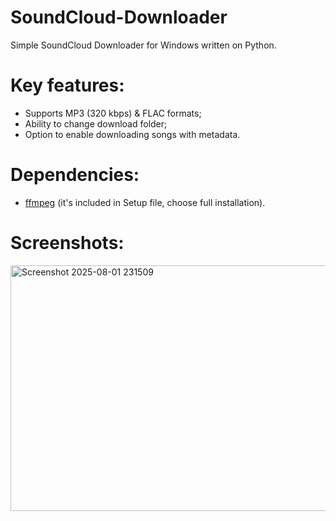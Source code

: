 # SoundCloud-Downloader
Simple SoundCloud Downloader for Windows written on Python.
# Key features:
- Supports MP3 (320 kbps) & FLAC formats;
- Ability to change download folder;
- Option to enable downloading songs with metadata.
# Dependencies:
- [ffmpeg](http://ffmpeg.org/) (it's included in Setup file, choose full installation).
# Screenshots:
<img width="651" height="393" alt="Screenshot 2025-08-01 231509" src="https://github.com/user-attachments/assets/aac45e5f-ec1f-4dcd-a9e7-2d3b2f1a0ba4" />
